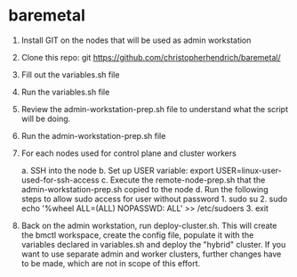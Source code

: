 # baremetal



1. Install GIT on the nodes that will be used as admin workstation

2. Clone this repo: git https://github.com/christopherhendrich/baremetal/

3. Fill out the variables.sh file 

4. Run the variables.sh file

5. Review the admin-workstation-prep.sh file to understand what the script will be doing.

6. Run the admin-workstation-prep.sh file

7. For each nodes used for control plane and cluster workers 

    a. SSH into the node
    b. Set up USER variable:    export USER=linux-user-used-for-ssh-access
    c. Execute the remote-node-prep.sh that the admin-workstation-prep.sh copied to the node
    d. Run the following steps to allow sudo access for user without password
       1. sudo su
       2. sudo echo '%wheel        ALL=(ALL)       NOPASSWD: ALL' >> /etc/sudoers
       3. exit
8. Back on the admin workstation, run deploy-cluster.sh. This will create the bmctl workspace, create the config file, populate it with the variables declared in variables.sh and deploy the "hybrid" cluster. If you want to use separate admin and worker clusters, further changes have to be made, which are not in scope of this effort. 
